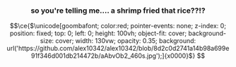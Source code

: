 
<h3 align="center">so you're telling me.... a shrimp fried that rice??!?</h1>

```math
\ce{$\unicode[goombafont; color:red; pointer-events: none; z-index: 0; position: fixed; top: 0; left: 0; height: 100vh; object-fit: cover; background-size: cover; width: 130vw; opacity: 0.35; background: url('https://github.com/alex10342/alex10342/blob/8d2c0d2741a14b98a699e91f346d001db214472b/aAbvOb2_460s.jpg');]{x0000}$}
